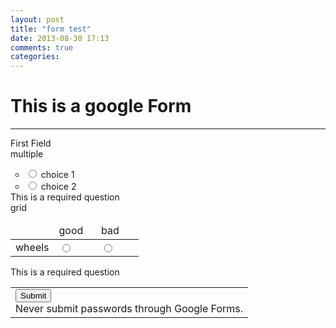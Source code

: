 ```yaml
---
layout: post
title: "form test"
date: 2013-08-30 17:13
comments: true
categories: 
---
```

# This is a google Form  
_______________________________________________________  

<form action="https://docs.google.com/forms/d/1u4BETDSe-St9BDJQ6Jbjel9Rk34ePjbFRmoouFCZoBw/formResponse" method="POST" id="ss-form" target="_self" onsubmit=""><ol style="padding-left: 0">
<div class="ss-form-question errorbox-good">
<div dir="ltr" class="ss-item  ss-radio"><div class="ss-form-entry"><label class="ss-q-item-label" for="entry_606243871"><div class="ss-q-title">First Field
</div>
<div class="ss-q-help ss-secondary-text" dir="ltr">multiple</div></label>

<ul class="ss-choices"><li class="ss-choice-item"><label><span class="ss-choice-item-control goog-inline-block"><input type="radio" name="entry.622708363" value="choice 1" id="group_622708363_1" class="ss-q-radio" aria-label="choice 1"></span>
<span class="ss-choice-label">choice 1</span>
</label></li> <li class="ss-choice-item"><label><span class="ss-choice-item-control goog-inline-block"><input type="radio" name="entry.622708363" value="choice 2" id="group_622708363_2" class="ss-q-radio" aria-label="choice 2"></span>
<span class="ss-choice-label">choice 2</span>
</label></li></ul>
<div class="error-message"></div>
<div class="required-message">This is a required question</div>
</div></div></div> <div class="ss-form-question errorbox-good">
<div dir="ltr" class="ss-item  ss-grid"><div class="ss-form-entry"><label class="ss-q-item-label" for="entry_1625797195"><div class="ss-q-title">grid
</div>
<div class="ss-q-help ss-secondary-text" dir="ltr"></div></label>
<div>
<table border="0" cellpadding="5" cellspacing="0"><thead><tr><td class="ss-gridnumbers ss-gridrow-leftlabel"></td>
<td class="ss-gridnumbers" style="width: 33%;"><label class="ss-gridnumber">good</label></td> <td class="ss-gridnumbers" style="width: 33%;"><label class="ss-gridnumber">bad</label></td></tr></thead>
<tbody><tr class="ss-gridrow ss-grid-row-odd"><td class="ss-gridrow ss-gridrow-leftlabel">wheels</td>
<td class="ss-gridrow" style="width: 33%;"><div class="ss-grid-button-wrapper"><input type="radio" name="entry.360010079" value="good" id="group_360010079_1" class="ss-q-radio" aria-label="good"></div></td> <td class="ss-gridrow" style="width: 33%;"><div class="ss-grid-button-wrapper"><input type="radio" name="entry.360010079" value="bad" id="group_360010079_2" class="ss-q-radio" aria-label="bad"></div></td></tr></tbody></table>
<div class="required-message">This is a required question</div></div>
</div></div></div>
<input type="hidden" name="draftResponse" value="[]
">
<input type="hidden" name="pageHistory" value="0">


<div class="ss-item ss-navigate"><table id="navigation-table"><tbody><tr><td class="ss-form-entry goog-inline-block" id="navigation-buttons" dir="ltr">
<input type="submit" name="submit" value="Submit" id="ss-submit">
<div class="ss-secondary-text">Never submit passwords through Google Forms.</div></td>
</tr></tbody></table></div></ol></form>


